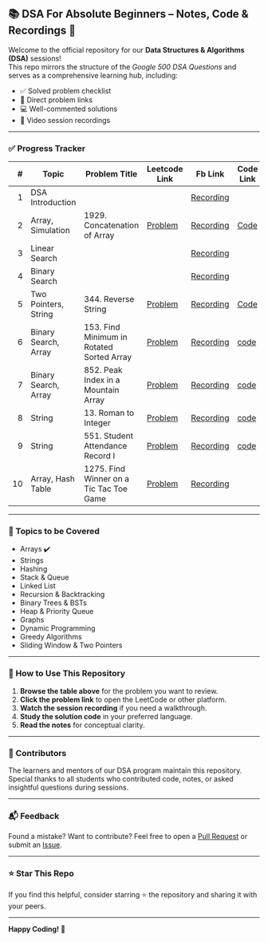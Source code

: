## 📚 DSA For Absolute Beginners – Notes, Code & Recordings 🎥

Welcome to the official repository for our **Data Structures & Algorithms (DSA)** sessions!  
This repo mirrors the structure of the *Google 500 DSA Questions* and serves as a comprehensive learning hub, including:

- ✅ Solved problem checklist  
- 🔗 Direct problem links  
- 💻 Well-commented solutions  
- 🎥 Video session recordings  

---

### ✅ Progress Tracker

| # | Topic     | Problem Title | Leetcode Link | Fb Link | Code Link |
|--:|-----------|---------------|--------------|--------|------|
| 1 | DSA Introduction  |       |       | [Recording](https://www.facebook.com/share/v/1CLkBVcrjB/) |       |
| 2 | Array, Simulation  | 1929. Concatenation of Array      | [Problem](https://leetcode.com/problems/concatenation-of-array/) | [Recording](https://www.facebook.com/share/v/1CKUTcYz1b/) | [Code](https://github.com/M-Hamza-Hassaan/DSA-Journey/tree/main/2058-concatenation-of-array) |
| 3 | Linear Search  |       |       | [Recording](https://www.facebook.com/share/v/1CLqpySjAJ/) |       |
| 4 | Binary Search  |       |       | [Recording](https://www.facebook.com/share/v/14FG5yGpzJx/) |       |
| 5 | Two Pointers, String  | 344. Reverse String      | [Problem](https://leetcode.com/problems/reverse-string) | [Recording](https://www.facebook.com/share/v/14DvW3jBPe1/) | [Code](https://github.com/M-Hamza-Hassaan/DSA-Journey/tree/main/0344-reverse-string) | 
| 6 | Binary Search, Array  |  153. Find Minimum in Rotated Sorted Array   | [Problem](https://leetcode.com/problems/find-minimum-in-rotated-sorted-array)      | [Recording](https://fb.watch/AZ-AJ0zB-r/) |    [code](https://github.com/M-Hamza-Hassaan/DSA-Journey/tree/main/0153-find-minimum-in-rotated-sorted-array)   |
| 7 | Binary Search, Array  |  852. Peak Index in a Mountain Array  | [Problem](https://leetcode.com/problems/peak-index-in-a-mountain-array/description/)      | [Recording](https://www.facebook.com/share/v/1DGK38YQxB/) |   [code](https://github.com/M-Hamza-Hassaan/DSA-Journey/tree/main/0882-peak-index-in-a-mountain-array)    |
| 8 | String  |  13. Roman to Integer   | [Problem](https://leetcode.com/problems/roman-to-integer/description/)      | [Recording](https://www.facebook.com/share/v/1Bw9KjGqe6/) |   [code](https://github.com/M-Hamza-Hassaan/DSA-Journey/tree/main/0013-roman-to-integer)    |
| 9 | String  |  551. Student Attendance Record I   | [Problem](https://leetcode.com/problems/student-attendance-record-i/description/)      | [Recording](https://www.facebook.com/share/v/1Cmg6WqCod/) |    [code](https://github.com/M-Hamza-Hassaan/DSA-Journey/tree/main/0551-student-attendance-record-i)   |      
| 10 | Array, Hash Table  |   1275. Find Winner on a Tic Tac Toe Game  | [Problem](https://leetcode.com/problems/find-winner-on-a-tic-tac-toe-game/description/)      | [Recording](https://www.facebook.com/share/v/1GSEpf7tCL/) |       |      
---

### 🧠 Topics to be Covered

- Arrays  ✔️
- Strings  
- Hashing  
- Stack & Queue  
- Linked List  
- Recursion & Backtracking  
- Binary Trees & BSTs  
- Heap & Priority Queue  
- Graphs  
- Dynamic Programming  
- Greedy Algorithms  
- Sliding Window & Two Pointers

---

### 📌 How to Use This Repository

1. **Browse the table above** for the problem you want to review.
2. **Click the problem link** to open the LeetCode or other platform.
3. **Watch the session recording** if you need a walkthrough.
4. **Study the solution code** in your preferred language.
5. **Read the notes** for conceptual clarity.

---

### 🙌 Contributors

The learners and mentors of our DSA program maintain this repository.  
Special thanks to all students who contributed code, notes, or asked insightful questions during sessions.

---

### 📬 Feedback

Found a mistake? Want to contribute? Feel free to open a [Pull Request](https://github.com/M-Hamza-Hassaan/11AM-DSA-Volunteer/pulls) or submit an [Issue](https://github.com/M-Hamza-Hassaan/11AM-DSA-Volunteer/issues).

---

### ⭐ Star This Repo

If you find this helpful, consider starring ⭐ the repository and sharing it with your peers.

---

**Happy Coding! 🚀**

